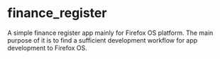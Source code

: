 finance_register
================

A simple finance register app mainly for Firefox OS platform. The main purpose of it is to find a sufficient development workflow for app development to Firefox OS.
